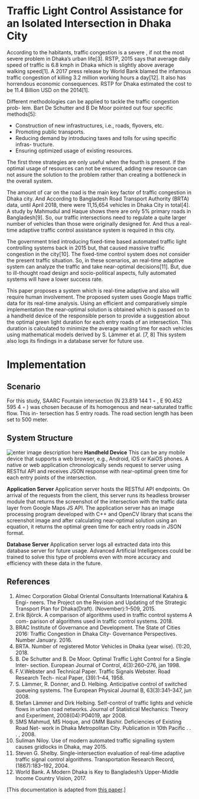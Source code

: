 ﻿# Traffic Light Control Assistance for an Isolated Intersection in Dhaka City

According to the habitants, traffic congestion is a severe , if not the most severe problem in Dhaka’s urban life[3]. RSTP, 2015 says that average daily speed of traffic is 6.8 kmph in Dhaka which is slightly above average walking speed[1]. A 2017 press release by World Bank blamed the infamous traffic congestion of killing 3.2 million working hours a day[12]. It also has horrendous economic consequences. RSTP for Dhaka estimated the cost to be 11.4 Billion USD on the 2014[1]. 

Different methodologies can be applied to tackle the traffic congestion prob- lem. Bart De Schutter and B De Moor pointed out four specific methods[5]: 
		
 - Construction of new infrastructures, i.e., roads, flyovers, etc. 
 - Promoting public transports. 
 - Reducing demand by introducing taxes and tolls for using specific infras- tructure. 
 - Ensuring optimized usage of existing resources. 

The first three strategies are only useful when the fourth is present. if the optimal usage of resources can not be ensured, adding new resource can not assure the solution to the problem rather than creating a bottleneck in the overall system.

The amount of car on the road is the main key factor of traffic congestion in Dhaka city. And According to Bangladesh Road Transport Authority (BRTA) data, until April 2018, there were 11,15,654 vehicles in Dhaka City in total[4]. A study by Mahmudul and Haque shows there are only 5% primary roads in Bangladesh[9]. So, our traffic intersections need to regulate a quite larger number of vehicles than those were originally designed for. And thus a real-time adaptive traffic control assistance system is required in this city.

The government tried introducing fixed-time based automated traffic light controlling systems back in 2015 but, that caused massive traffic congestion in the city[10]. The fixed-time control system does not consider the present traffic situation. So, in these scenarios, an real-time adaptive system can analyze the traffic and take near-optimal decisions[11]. But, due to ill-thought road design and socio-political aspects, fully automated systems will have a lower success rate.

This paper proposes a system which is real-time adaptive and also will require human involvement. The proposed system uses Google Maps traffic data for its real-time analysis. Using an efficient and comparatively simple implementation the near-optimal solution is obtained which is passed on to a handheld device of the responsible person to provide a suggestion about the optimal green light duration for each entry roads of an intersection. This duration is calculated to minimize the average waiting time for each vehicles using mathematical models derived by S. Lämmer et al. [7, 8] This system also logs its findings in a database server for future use.

# Implementation
## Scenario

For this study, SAARC Fountain intersection (N 23.819 144 1 ◦ , E 90.452 595 4 ◦ ) was chosen because of its homogenous and near-saturated traffic flow. This in- tersection has 5 entry roads. The road section length has been set to 500 meter.
## System Structure
![enter image description here](https://i.imgur.com/c7cjq8F.jpg)
**Handheld Device** This can be any mobile device that supports a web browser, e.g., Android, iOS or KaiOS phones. A native or web application chronologically sends request to server using RESTful API and receives JSON response with near-optimal green time for each entry points of the intersection.

**Application Server** Application server hosts the RESTful API endpoints. On arrival of the requests from the client, this server runs its headless browser module that returns the screenshot of the intersection with the traffic data layer from Google Maps JS API. The application server has an image processing program developed with C++ and OpenCV library that scans the screenshot image and after calculating near-optimal solution using an equation, it returns the optimal green time for each entry roads in JSON format.

**Database Server** Application server logs all extracted data into this database server for future usage. Advanced Artificial Intelligences could be trained to solve this type of problems even with more accuracy and efficiency with these data in the future.

	
## References
1. Almec Corporation Global Oriental Consultants International Katahira & Engi-
neers. The Project on the Revision and Updating of the Strategic Transport Plan
for Dhaka(Draft). (November):1–509, 2015.
2. Erik Björck. A comparison of algorithms used in traffic control systems A com-
parison of algorithms used in traffic control systems. 2018.
3. BRAC Institute of Governance and Development. The State of Cities 2016: Traffic
Congestion in Dhaka City- Governance Perspectives. Number January. 2016.
4. BRTA. Number of registered Motor Vehicles in Dhaka (year wise). (1):20, 2018.
5. B. De Schutter and B. De Moor. Optimal Traffic Light Control for a Single Inter-
section. European Journal of Control, 4(3):260–276, jan 1998.
6. F.V.Webster and Technical Paper. Traffic Signals Webster. Road Research Tech-
nical Paper, (39):1–44, 1958.
7. S. Lämmer, R. Donner, and D. Helbing. Anticipative control of switched queueing
systems. The European Physical Journal B, 63(3):341–347, jun 2008.
8. Stefan Lämmer and Dirk Helbing. Self-control of traffic lights and vehicle flows in
urban road networks. Journal of Statistical Mechanics: Theory and Experiment,
2008(04):P04019, apr 2008.
9. SMS Mahmud, MS Hoque, and GMM Bashir. Deficiencies of Existing Road Net-
work in Dhaka Metropolitan City. Publication in 10th Pacific . . . , 2008.
10. Suliman Niloy. Use of modern automated traffic signalling system causes gridlocks
in Dhaka, may 2015.
11. Steven G. Shelby. Single-intersection evaluation of real-time adaptive traffic signal
control algorithms. Transportation Research Record, (1867):183–192, 2004.
12. World Bank. A Modern Dhaka is Key to Bangladesh’s Upper-Middle Income
Country Vision, 2017.

[This documentation is adapted from [this paper](https://www.academia.edu/40986160/Traffic_Light_Control_Assistance_for_an_Isolated_Intersection_in_Dhaka_City).]
